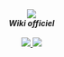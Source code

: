 <div align="center">
  <img src="https://i.imgur.com/odsGUHb.png" align="center">
  <br>
  <strong><i>Wiki officiel</i></strong>
  <br>
  <br>
   <a href="https://geekmaskesland.org">
    <img src="https://img.shields.io/badge/site-officiel-brightgreen">
  </a>
   <a href="https://nepust.fr">
    <img src="https://img.shields.io/badge/hébergeur-nepust-brightgreen">
  </a>

</div>
